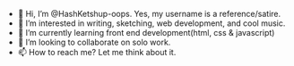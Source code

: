 - 👋 Hi, I’m @HashKetshup-oops. Yes, my username is a reference/satire.
- 👀 I’m interested in writing, sketching, web development, and cool music.
- 🌱 I’m currently learning front end development(html, css & javascript)
- 💞️ I’m looking to collaborate on solo work.
- 📫 How to reach me? Let me think about it.

<!---
HashKetshup-oops/HashKetshup-oops is a ✨ special ✨ repository because its `README.md` (this file) appears on your GitHub profile.
You can click the Preview link to take a look at your changes.
--->
